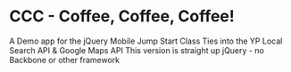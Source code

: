 CCC - Coffee, Coffee, Coffee!
===========

A Demo app for the jQuery Mobile Jump Start Class
Ties into the YP Local Search API & Google Maps API
This version is straight up jQuery - no Backbone or other framework

